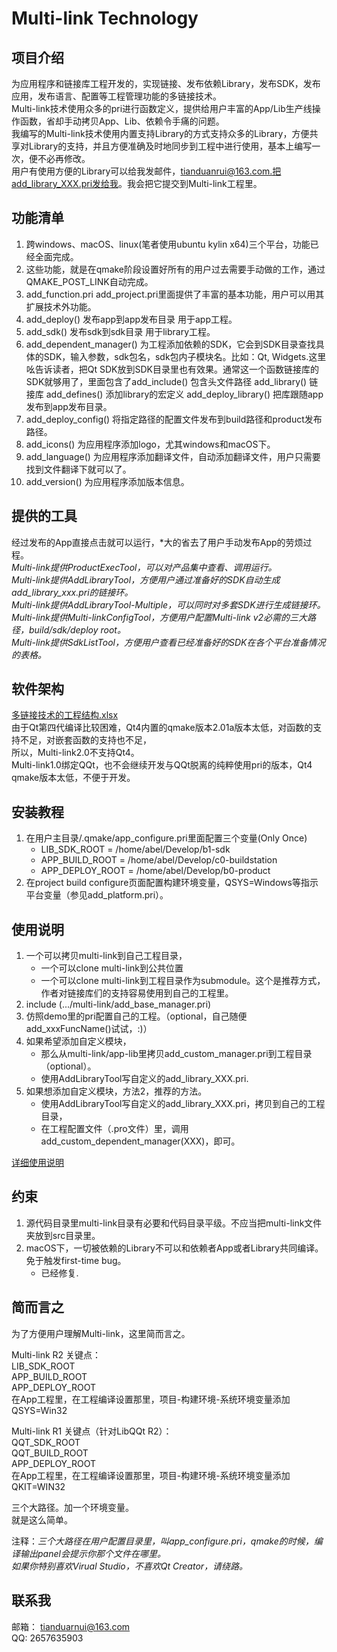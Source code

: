 # Multi-link Technology

## 项目介绍  

为应用程序和链接库工程开发的，实现链接、发布依赖Library，发布SDK，发布应用，发布语言、配置等工程管理功能的多链接技术。  
Multi-link技术使用众多的pri进行函数定义，提供给用户丰富的App/Lib生产线操作函数，省却手动拷贝App、Lib、依赖令手痛的问题。  
我编写的Multi-link技术使用内置支持Library的方式支持众多的Library，方便共享对Library的支持，并且方便准确及时地同步到工程中进行使用，基本上编写一次，便不必再修改。  
用户有使用方便的Library可以给我发邮件，tianduanrui@163.com.把add_library_XXX.pri发给我。我会把它提交到Multi-link工程里。  

## 功能清单  

1. 跨windows、macOS、linux(笔者使用ubuntu kylin x64)三个平台，功能已经全面完成。
2. 这些功能，就是在qmake阶段设置好所有的用户过去需要手动做的工作，通过QMAKE_POST_LINK自动完成。
3. add_function.pri add_project.pri里面提供了丰富的基本功能，用户可以用其扩展技术外功能。
4. add_deploy() 发布app到app发布目录 用于app工程。
5. add_sdk() 发布sdk到sdk目录 用于library工程。
6. add_dependent_manager() 为工程添加依赖的SDK，它会到SDK目录查找具体的SDK，输入参数，sdk包名，sdk包内子模块名。比如：Qt, Widgets.这里吆告诉读者，把Qt SDK放到SDK目录里也有效果。通常这一个函数链接库的SDK就够用了，里面包含了add_include() 包含头文件路径 add_library() 链接库 add_defines() 添加library的宏定义 add_deploy_library() 把库跟随app发布到app发布目录。
7. add_deploy_config() 将指定路径的配置文件发布到build路径和product发布路径。
8. add_icons() 为应用程序添加logo，尤其windows和macOS下。
9. add_language() 为应用程序添加翻译文件，自动添加翻译文件，用户只需要找到文件翻译下就可以了。
1. add_version() 为应用程序添加版本信息。

## 提供的工具  

经过发布的App直接点击就可以运行，*大的省去了用户手动发布App的劳烦过程。  
*Multi-link提供ProductExecTool，可以对产品集中查看、调用运行。*  
*Multi-link提供AddLibraryTool，方便用户通过准备好的SDK自动生成add_library_xxx.pri的链接环。*  
*Multi-link提供AddLibraryTool-Multiple，可以同时对多套SDK进行生成链接环。*  
*Multi-link提供Multi-linkConfigTool，方便用户配置Multi-link v2必需的三大路径，build/sdk/deploy root。*  
*Multi-link提供SdkListTool，方便用户查看已经准备好的SDK在各个平台准备情况的表格。*  

## 软件架构  

[多链接技术的工程结构.xlsx](Multi-linkFunctionList.xlsx)  
由于Qt第四代编译比较困难，Qt4内置的qmake版本2.01a版本太低，对函数的支持不足，对嵌套函数的支持也不足，  
所以，Multi-link2.0不支持Qt4。  
Multi-link1.0绑定QQt，也不会继续开发与QQt脱离的纯粹使用pri的版本，Qt4 qmake版本太低，不便于开发。      

## 安装教程

1. 在用户主目录/.qmake/app_configure.pri里面配置三个变量(Only Once)  
    - LIB_SDK_ROOT = /home/abel/Develop/b1-sdk
    - APP_BUILD_ROOT = /home/abel/Develop/c0-buildstation
    - APP_DEPLOY_ROOT = /home/abel/Develop/b0-product
2. 在project build configure页面配置构建环境变量，QSYS=Windows等指示平台变量（参见add_platform.pri）。

## 使用说明

1. 一个可以拷贝multi-link到自己工程目录，
    - 一个可以clone multi-link到公共位置
    - 一个可以clone multi-link到工程目录作为submodule。这个是推荐方式，作者对链接库们的支持容易使用到自己的工程里。
2. include (.../multi-link/add_base_manager.pri)  
3. 仿照demo里的pri配置自己的工程。（optional，自己随便add_xxxFuncName()试试，:)）    
4. 如果希望添加自定义模块，
    - 那么从multi-link/app-lib里拷贝add_custom_manager.pri到工程目录（optional）。   
    - 使用AddLibraryTool写自定义的add_library_XXX.pri.   
5. 如果想添加自定义模块，方法2，推荐的方法。
    - 使用AddLibraryTool写自定义的add_library_XXX.pri，拷贝到自己的工程目录，
    - 在工程配置文件（.pro文件）里，调用add_custom_dependent_manager(XXX)，即可。  

[详细使用说明](usage.md)  

## 约束  

1. 源代码目录里multi-link目录有必要和代码目录平级。不应当把multi-link文件夹放到src目录里。  
2. macOS下，一切被依赖的Library不可以和依赖者App或者Library共同编译。免于触发first-time bug。 
    - 已经修复.   
    
## 简而言之  
为了方便用户理解Multi-link，这里简而言之。   

Multi-link R2 关键点：  
LIB_SDK_ROOT  
APP_BUILD_ROOT  
APP_DEPLOY_ROOT  
在App工程里，在工程编译设置那里，项目-构建环境-系统环境变量添加 QSYS=Win32  

Multi-link R1 关键点（针对LibQQt R2）：  
QQT_SDK_ROOT  
QQT_BUILD_ROOT  
APP_DEPLOY_ROOT  
在App工程里，在工程编译设置那里，项目-构建环境-系统环境变量添加 QKIT=WIN32   

三个大路径。加一个环境变量。  
就是这么简单。  

注释：*三个大路径在用户配置目录里，叫app_configure.pri，qmake的时候，编译输出panel会提示你那个文件在哪里。*    
*如果你特别喜欢Virual Studio，不喜欢Qt Creator，请绕路。*  

## 联系我  
邮箱： tianduarnui@163.com  
QQ: 2657635903  
